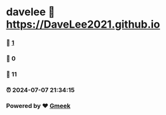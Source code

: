 # davelee :link: https://DaveLee2021.github.io 
### :page_facing_up: [1](https://DaveLee2021.github.io/tag.html) 
### :speech_balloon: 0 
### :hibiscus: 11 
### :alarm_clock: 2024-07-07 21:34:15 
### Powered by :heart: [Gmeek](https://github.com/Meekdai/Gmeek)
